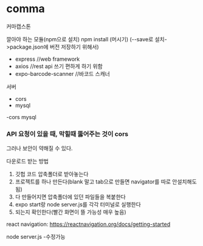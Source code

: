 # comma
커마캡스톤


깔아야 하는 모듈(npm으로 설치)
npm install (머시기)
(--save로 설치->package.json에 버전 저장하기 위해서)
- express //web framework
- axios //rest api 쓰기 편하게 하기 위함
- expo-barcode-scanner //바코드 스캐너

서버
- cors
- mysql

-cors mysql 
### API 요청이 있을 때, 막힐때 뚫어주는 것이 cors
그러나 보안이 약해질 수 있다.

다운로드 받는 방법
1. 깃헙 코드 압축폴더로 받아놓는다
2. 프로젝트를 하나 만든다(blank 말고 tab으로 만들면 navigator를 따로 안설치해도됨)
3. 다 만들어지면 압축폴더에 있던 파일들을 복붙한다
4. expo start랑 node server.js를 각각 터미널로 실행한다
5. 되는지 확인한다(빨간 화면이 뜰 가능성 매우 높음)

react navigation: https://reactnavigation.org/docs/getting-started

node server.js -수정가능

